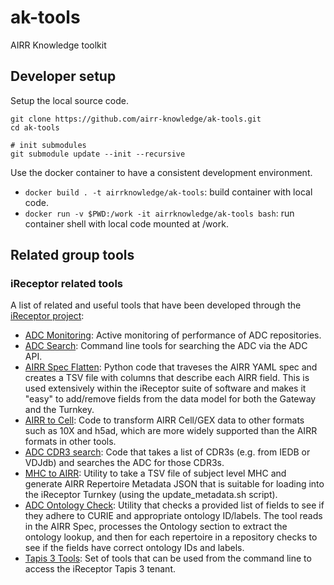# ak-tools
AIRR Knowledge toolkit

## Developer setup

Setup the local source code.

```
git clone https://github.com/airr-knowledge/ak-tools.git
cd ak-tools

# init submodules
git submodule update --init --recursive
```

Use the docker container to have a consistent development environment.

* `docker build . -t airrknowledge/ak-tools`: build container with local code.
* `docker run -v $PWD:/work -it airrknowledge/ak-tools bash`: run container shell with local code mounted at /work.

## Related group tools
### iReceptor related tools
A list of related and useful tools that have been developed through the [iReceptor project](https://github.com/sfu-ireceptor):

- [ADC Monitoring](https://sfu-ireceptor.github.io/ADC-API-Plots/ADC-API-Plots/index.html): Active monitoring of performance of ADC repositories.
- [ADC Search](sandbox/tree/master/adc-search): Command line tools for searching the ADC via the ADC API.
- [AIRR Spec Flatten](sandbox/tree/master/airr-spec-flatten): Python code that traveses the AIRR YAML spec and creates a TSV file with columns that describe each AIRR field. This is used extensively within the iReceptor suite of software and makes it "easy" to add/remove fields from the data model for both the Gateway and the Turnkey.
- [AIRR to Cell](sandbox/tree/master/airr-to-cell): Code to transform AIRR Cell/GEX data to other formats such as 10X and h5ad, which are more widely supported than the AIRR formats in other tools.
- [ADC CDR3 search](sandbox/tree/master/cdr3-search): Code that takes a list of CDR3s (e.g. from IEDB or VDJdb) and searches the ADC for those CDR3s.
- [MHC to AIRR](sandbox/tree/master/mhc2airr): Utility to take a TSV file of subject level MHC and generate AIRR Repertoire Metadata JSON that is suitable for loading into the iReceptor Turnkey (using the update_metadata.sh script).
- [ADC Ontology Check](sandbox/tree/master/ontology-check): Utility that checks a provided list of fields to see if they adhere to CURIE and appropriate ontology ID/labels. The tool reads in the AIRR Spec, processes the Ontology section to extract the ontology lookup, and then for each repertoire in a repository checks to see if the fields have correct ontology IDs and labels.
- [Tapis 3 Tools](sandbox/tree/master/tapis3): Set of tools that can be used from the command line to access the iReceptor Tapis 3 tenant.

